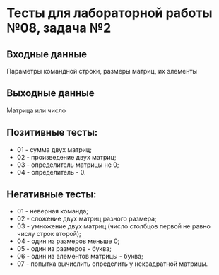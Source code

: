 # Тесты для лабораторной работы №08, задача №2

## Входные данные
Параметры командной строки, размеры матриц, их элементы

## Выходные данные
Матрица или число

## Позитивные тесты:
- 01 - сумма двух матриц;
- 02 - произведение двух матриц;
- 03 - определитель матрицы не 0;
- 04 - определитель - 0.

## Негативные тесты:
- 01 - неверная команда;
- 02 - сложение двух матриц разного размера;
- 03 - умножение двух матриц (число столбцов первой не равно числу строк второй);
- 04 - один из размеров меньше 0;
- 05 - один из размеров - буква;
- 06 - один из элементов матрицы - буква;
- 07 - попытка вычислить определить у неквадратной матрицы.
